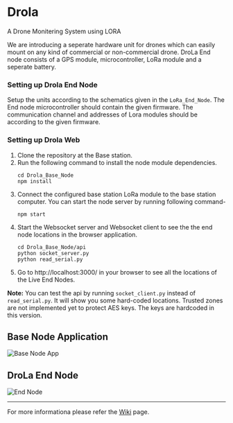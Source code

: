 ﻿# Drola
A Drone Monitering System using LORA

We are introducing a seperate hardware unit for drones which can easily mount on any kind of commercial or non-commercial drone. DroLa End node consists of a GPS module, microcontroller, LoRa module and a seperate battery.

### Setting up Drola End Node
Setup the units according to the schematics given in the `LoRa_End_Node`. The End node microcontroller should contain the given firmware. The communication channel and addresses of Lora modules should be according to the given firmware.

### Setting up Drola Web
1) Clone the repository at the Base station. 
2) Run the following command to install the node module dependencies.
   ```
   cd Drola_Base_Node
   npm install
   ```
2) Connect the configured base station LoRa module to the base station computer. You can start the node server by running following command-
   ```
   npm start
   ```
3) Start the Websocket server and Websocket client to see the the end node locations in the browser application.
   ```
   cd Drola_Base_Node/api
   python socket_server.py
   python read_serial.py
   ```
4) Go to http://localhost:3000/ in your browser to see all the locations of the Live End Nodes.

**Note:** You can test the api by running `socket_client.py` instead of `read_serial.py`. It will show you some hard-coded locations. Trusted zones are not implemented yet to protect AES keys. The keys are hardcoded in this version.
  
## Base Node Application
![Base Node App](/Drola_Base_Node/Drola_snap_4.png?raw=true "Base Node App")

## DroLa End Node
![End Node](/LoRa_End_Node/Drola_end_node.jpg?raw=true "Drole End Node")
<hr>

For more informationa please refer the [Wiki](https://github.com/NamalJayasuriya/drola/wiki/Drola) page.
